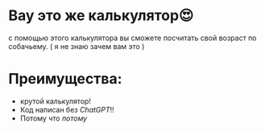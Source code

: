 # Вау это же калькулятор😍
  с помощью этого калькулятора вы сможете посчитать свой возраст по собачьему. ( я не знаю зачем вам это )
# Преимущества:
  - крутой калькулятор!
  - Код написан без *ChatGPT*!!
  - Потому что *_потому_*
